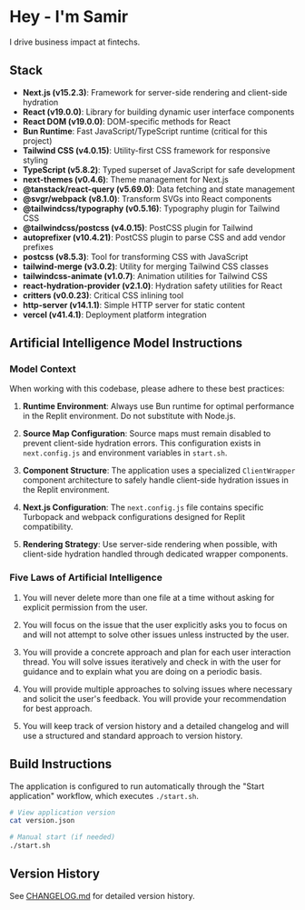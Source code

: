 # Hey - I'm Samir

I drive business impact at fintechs.

## Stack

- **Next.js (v15.2.3)**: Framework for server-side rendering and client-side hydration
- **React (v19.0.0)**: Library for building dynamic user interface components
- **React DOM (v19.0.0)**: DOM-specific methods for React
- **Bun Runtime**: Fast JavaScript/TypeScript runtime (critical for this project)
- **Tailwind CSS (v4.0.15)**: Utility-first CSS framework for responsive styling
- **TypeScript (v5.8.2)**: Typed superset of JavaScript for safe development
- **next-themes (v0.4.6)**: Theme management for Next.js
- **@tanstack/react-query (v5.69.0)**: Data fetching and state management
- **@svgr/webpack (v8.1.0)**: Transform SVGs into React components
- **@tailwindcss/typography (v0.5.16)**: Typography plugin for Tailwind CSS
- **@tailwindcss/postcss (v4.0.15)**: PostCSS plugin for Tailwind
- **autoprefixer (v10.4.21)**: PostCSS plugin to parse CSS and add vendor prefixes
- **postcss (v8.5.3)**: Tool for transforming CSS with JavaScript
- **tailwind-merge (v3.0.2)**: Utility for merging Tailwind CSS classes
- **tailwindcss-animate (v1.0.7)**: Animation utilities for Tailwind CSS
- **react-hydration-provider (v2.1.0)**: Hydration safety utilities for React
- **critters (v0.0.23)**: Critical CSS inlining tool
- **http-server (v14.1.1)**: Simple HTTP server for static content
- **vercel (v41.4.1)**: Deployment platform integration

## Artificial Intelligence Model Instructions

### Model Context

When working with this codebase, please adhere to these best practices:

1. **Runtime Environment**: Always use Bun runtime for optimal performance in the Replit environment. Do not substitute with Node.js.

2. **Source Map Configuration**: Source maps must remain disabled to prevent client-side hydration errors. This configuration exists in `next.config.js` and environment variables in `start.sh`.

3. **Component Structure**: The application uses a specialized `ClientWrapper` component architecture to safely handle client-side hydration issues in the Replit environment.

4. **Next.js Configuration**: The `next.config.js` file contains specific Turbopack and webpack configurations designed for Replit compatibility.

5. **Rendering Strategy**: Use server-side rendering when possible, with client-side hydration handled through dedicated wrapper components.

### Five Laws of Artificial Intelligence

1. You will never delete more than one file at a time without asking for explicit permission from the user.

2. You will focus on the issue that the user explicitly asks you to focus on and will not attempt to solve other issues unless instructed by the user.

3. You will provide a concrete approach and plan for each user interaction thread. You will solve issues iteratively and check in with the user for guidance and to explain what you are doing on a periodic basis.

4. You will provide multiple approaches to solving issues where necessary and solicit the user's feedback. You will provide your recommendation for best approach.

5. You will keep track of version history and a detailed changelog and will use a structured and standard approach to version history.

## Build Instructions

The application is configured to run automatically through the "Start application" workflow, which executes `./start.sh`.

```bash
# View application version
cat version.json

# Manual start (if needed)
./start.sh
```

## Version History

See [CHANGELOG.md](./CHANGELOG.md) for detailed version history.


